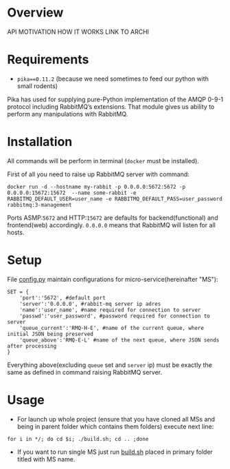 # Overview

API
MOTIVATION
HOW IT WORKS
LINK TO ARCHI

# Requirements

* `pika==0.11.2` (because we need sometimes to feed our python with small rodents)

Pika has used for supplying pure-Python implementation of the AMQP 0-9-1 protocol including RabbitMQ’s extensions. That module gives us ability to perform any manipulations with RabbitMQ.

# Installation

All commands will be perform in terminal (`docker` must be installed).

First of all you need to raise up RabbitMQ server with command:

```ShellSession
docker run -d --hostname my-rabbit -p 0.0.0.0:5672:5672 -p 0.0.0.0:15672:15672  --name some-rabbit -e RABBITMQ_DEFAULT_USER=user_name -e RABBITMQ_DEFAULT_PASS=user_password rabbitmq:3-management
```

Ports ASMP:`5672` and HTTP:`15672` are defaults for backend(functional) and frontend(web) accordingly.
`0.0.0.0` means that RabbitMQ will listen for all hosts.

# Setup

File [config.py](https://github.com/vainia/RABBIT_MQ_H/blob/master/config.py) maintain configurations for micro-service(hereinafter "MS"):

```
SET = {
    'port':'5672', #default port
    'server':'0.0.0.0', #rabbit-mq server ip adres
    'name':'user_name', #name required for connection to server
    'passwd':'user_password', #password required for connection to server
    'queue_current':'RMQ-H-E', #name of the current queue, where initial JSON being preserved
    'queue_above':'RMQ-E-L' #name of the next queue, where JSON sends after processing
}
```

Everything above(excluding `queue` set and `server` ip) must be exactly the same as defined in command raising RabbitMQ server.

# Usage

* For launch up whole project (ensure that you have cloned all MSs and being in parent folder which contains them folders) execute next line:
```ShellSession
for i in */; do cd $i; ./build.sh; cd .. ;done
```

* If you want to run single MS just run [build.sh](https://github.com/vainia/RABBIT_MQ_H/blob/master/build.sh) placed in primary folder titled with MS name.
